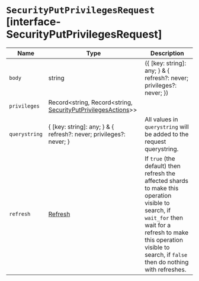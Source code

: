 # `SecurityPutPrivilegesRequest` [interface-SecurityPutPrivilegesRequest]

| Name | Type | Description |
| - | - | - |
| `body` | string | ({ [key: string]: any; } & { refresh?: never; privileges?: never; }) | All values in `body` will be added to the request body. |
| `privileges` | Record<string, Record<string, [SecurityPutPrivilegesActions](./SecurityPutPrivilegesActions.md)>> | &nbsp; |
| `querystring` | { [key: string]: any; } & { refresh?: never; privileges?: never; } | All values in `querystring` will be added to the request querystring. |
| `refresh` | [Refresh](./Refresh.md) | If `true` (the default) then refresh the affected shards to make this operation visible to search, if `wait_for` then wait for a refresh to make this operation visible to search, if `false` then do nothing with refreshes. |
